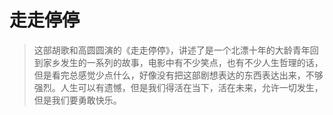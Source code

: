 # 走走停停

>这部胡歌和高圆圆演的《走走停停》，讲述了是一个北漂十年的大龄青年回到家乡发生的一系列的故事，电影中有不少笑点，也有不少人生哲理的话，但是看完总感觉少点什么，好像没有把这部剧想表达的东西表达出来，不够强烈。人生可以有遗憾，但是我们得活在当下，活在未来，允许一切发生，但是我们要勇敢快乐。
